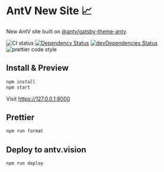 # AntV New Site 📈

New AntV site built on [@antv/gatsby-theme-antv](https://github.com/antvis/gatsby-theme-antv).

![CI status](https://github.com/antvis/antvis.github.io/workflows/Node%20CI/badge.svg)
[![Dependency Status](https://david-dm.org/antvis/antvis.github.io.svg?style=flat-square)](https://david-dm.org/antvis/antvis.github.io)
[![devDependencies Status](https://david-dm.org/antvis/antvis.github.io/dev-status.svg)](https://david-dm.org/antvis/antvis.github.io?type=dev)
![prettier code style](https://img.shields.io/badge/code_style-prettier-ff69b4.svg?style=flat-square)

## Install & Preview

```bash
npm install
npm start
```

Visit https://127.0.0.1:8000

## Prettier

```bash
npm run format
```

## Deploy to antv.vision

```bash
npm run deploy
```
